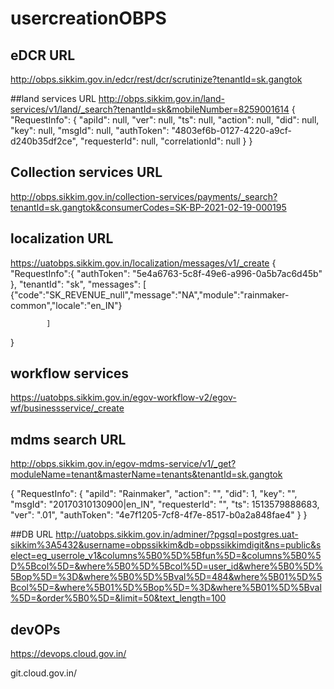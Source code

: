 # usercreationOBPS
## eDCR URL 
http://obps.sikkim.gov.in/edcr/rest/dcr/scrutinize?tenantId=sk.gangtok

##land services URL
http://obps.sikkim.gov.in/land-services/v1/land/_search?tenantId=sk&mobileNumber=8259001614
{
  "RequestInfo": {
    "apiId": null,
    "ver": null,
    "ts": null,
    "action": null,
    "did": null,
    "key": null,
    "msgId": null,
    "authToken": "4803ef6b-0127-4220-a9cf-d240b35df2ce",
    "requesterId": null,
    "correlationId": null
  }
}

## Collection services URL
http://obps.sikkim.gov.in/collection-services/payments/_search?tenantId=sk.gangtok&consumerCodes=SK-BP-2021-02-19-000195

## localization URL
https://uatobps.sikkim.gov.in/localization/messages/v1/_create
{
    "RequestInfo":{
        "authToken": "5e4a6763-5c8f-49e6-a996-0a5b7ac6d45b"
    },
    "tenantId": "sk",
    "messages": [    
                    {"code":"SK_REVENUE_null","message":"NA","module":"rainmaker-common","locale":"en_IN"}
                    

    
            ]
}

## workflow services
https://uatobps.sikkim.gov.in/egov-workflow-v2/egov-wf/businessservice/_create

## mdms search URL
http://obps.sikkim.gov.in/egov-mdms-service/v1/_get?moduleName=tenant&masterName=tenants&tenantId=sk.gangtok

{
	"RequestInfo": {
    "apiId": "Rainmaker",
    "action": "",
    "did": 1,
    "key": "",
    "msgId": "20170310130900|en_IN",
    "requesterId": "",
    "ts": 1513579888683,
    "ver": ".01",
    "authToken": "4e7f1205-7cf8-4f7e-8517-b0a2a848fae4"
  }
}


##DB URL
http://uatobps.sikkim.gov.in/adminer/?pgsql=postgres.uat-sikkim%3A5432&username=obpssikkim&db=obpssikkimdigit&ns=public&select=eg_userrole_v1&columns%5B0%5D%5Bfun%5D=&columns%5B0%5D%5Bcol%5D=&where%5B0%5D%5Bcol%5D=user_id&where%5B0%5D%5Bop%5D=%3D&where%5B0%5D%5Bval%5D=484&where%5B01%5D%5Bcol%5D=&where%5B01%5D%5Bop%5D=%3D&where%5B01%5D%5Bval%5D=&order%5B0%5D=&limit=50&text_length=100


## devOPs
https://devops.cloud.gov.in/

git.cloud.gov.in/


